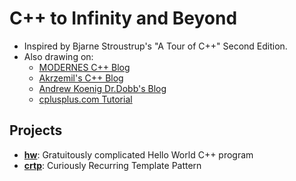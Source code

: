 # C++ to Infinity and Beyond

* Inspired by Bjarne Stroustrup's "A Tour of C++" Second Edition.
* Also drawing on:
  * [MODERNES C++ Blog](http://www.modernescpp.com/)
  * [Akrzemil's C++ Blog](https://akrzemi1.wordpress.com/)
  * [Andrew Koenig Dr.Dobb's Blog](http://www.drdobbs.com/author/Andrew-Koenig)
  * [cplusplus.com Tutorial](http://www.cplusplus.com/doc/tutorial/)

## Projects

* [__hw__](hw): Gratuitously complicated Hello World C++ program
* [__crtp__](crtp): Curiously Recurring Template Pattern

